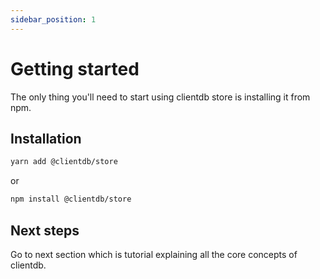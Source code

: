 ```yaml
---
sidebar_position: 1
---
```


# Getting started

The only thing you'll need to start using clientdb store is installing it from npm.

## Installation

```bash
yarn add @clientdb/store
```

or

```bash
npm install @clientdb/store
```

## Next steps

Go to next section which is tutorial explaining all the core concepts of clientdb.
